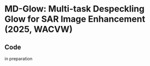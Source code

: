 # MD-Glow: Multi-task Despeckling Glow for SAR Image Enhancement (2025, WACVW)

## Code
in preparation
